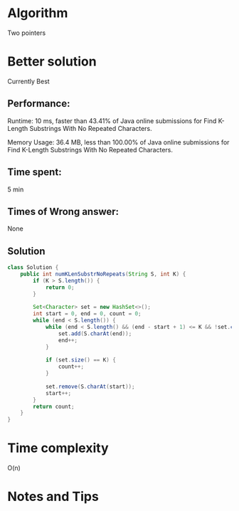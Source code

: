 # Algorithm

Two pointers

# Better solution

Currently Best

## Performance:

Runtime: 10 ms, faster than 43.41% of Java online submissions for Find K-Length Substrings With No Repeated Characters.

Memory Usage: 36.4 MB, less than 100.00% of Java online submissions for Find K-Length Substrings With No Repeated Characters.

## Time spent:

5 min 

## Times of Wrong answer:

None

## Solution

```java
class Solution {
    public int numKLenSubstrNoRepeats(String S, int K) {
        if (K > S.length()) {
            return 0;
        }
        
        Set<Character> set = new HashSet<>();
        int start = 0, end = 0, count = 0;
        while (end < S.length()) {
            while (end < S.length() && (end - start + 1) <= K && !set.contains(S.charAt(end))) {
                set.add(S.charAt(end));
                end++;
            }
            
            if (set.size() == K) {
                count++;
            }
            
            set.remove(S.charAt(start));
            start++;
        }
        return count;
    }
}
```

# Time complexity

O(n)

# Notes and Tips

